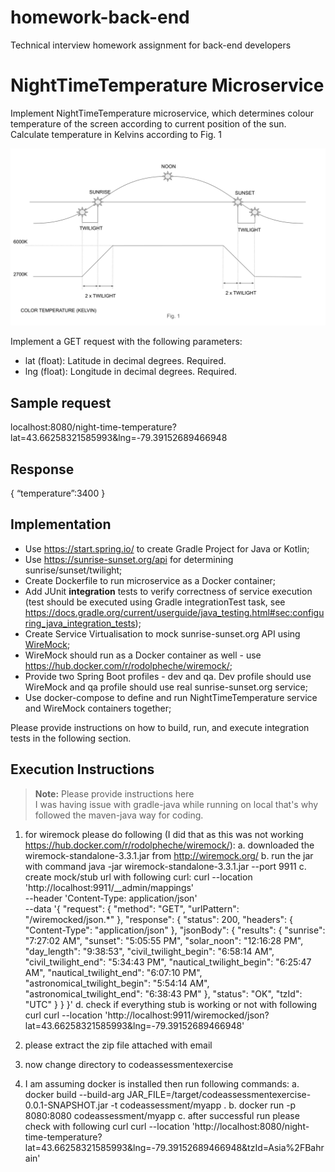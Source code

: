 # homework-back-end
Technical interview homework assignment for back-end developers

# NightTimeTemperature Microservice

Implement NightTimeTemperature microservice, which determines colour temperature of the screen according to current position of the sun. Calculate temperature in Kelvins according to Fig. 1

![Alt text](./fig1.svg)


Implement a GET request with the following parameters:
- lat (float): Latitude in decimal degrees. Required.
- lng (float): Longitude in decimal degrees. Required.

## Sample request
localhost:8080/night-time-temperature?lat=43.66258321585993&lng=-79.39152689466948

## Response
{
“temperature”:3400
}

## Implementation
- Use https://start.spring.io/ to create Gradle Project for Java or Kotlin;
- Use https://sunrise-sunset.org/api for determining sunrise/sunset/twilight;
- Create Dockerfile to run microservice as a Docker container;
- Add JUnit **integration** tests to verify correctness of service execution (test should be executed using Gradle integrationTest task, see https://docs.gradle.org/current/userguide/java_testing.html#sec:configuring_java_integration_tests);
- Create Service Virtualisation to mock sunrise-sunset.org API using [WireMock](http://wiremock.org/);
- WireMock should run as a Docker container as well - use https://hub.docker.com/r/rodolpheche/wiremock/;
- Provide two Spring Boot profiles - dev and qa. Dev profile should use WireMock and qa profile should use real sunrise-sunset.org service;
- Use docker-compose to define and run NightTimeTemperature service and WireMock containers together;

Please provide instructions on how to build, run, and execute integration tests in the following section.

## Execution Instructions

> **Note:** Please provide instructions here \
> I was having issue with gradle-java while running on local that's why followed the maven-java way for coding.
1. for wiremock please do following (I did that as this was not working https://hub.docker.com/r/rodolpheche/wiremock/):
	a. downloaded the wiremock-standalone-3.3.1.jar from http://wiremock.org/
	b. run the jar with command
		java -jar wiremock-standalone-3.3.1.jar --port 9911
	c. create mock/stub url with following curl:
		curl --location 'http://localhost:9911/__admin/mappings' \
			--header 'Content-Type: application/json' \
			--data '{
				"request": {
					"method": "GET",
					"urlPattern": "/wiremocked/json.*"
				},
				"response": {
					"status": 200,
					"headers": {
						"Content-Type": "application/json"
					},
					"jsonBody": {
						"results": {
							"sunrise": "7:27:02 AM",
							"sunset": "5:05:55 PM",
							"solar_noon": "12:16:28 PM",
							"day_length": "9:38:53",
							"civil_twilight_begin": "6:58:14 AM",
							"civil_twilight_end": "5:34:43 PM",
							"nautical_twilight_begin": "6:25:47 AM",
							"nautical_twilight_end": "6:07:10 PM",
							"astronomical_twilight_begin": "5:54:14 AM",
							"astronomical_twilight_end": "6:38:43 PM"
						},
						"status": "OK",
						"tzId": "UTC"
					}
				}
			}'
	d. check if everything stub is working or not with following curl
		curl --location 'http://localhost:9911/wiremocked/json?lat=43.66258321585993&lng=-79.39152689466948'

2. please extract the zip file attached with email		
3. now change directory to codeassessmentexercise
4. I am assuming docker is installed then run following commands:
	a. docker build --build-arg JAR_FILE=/target/codeassessmentexercise-0.0.1-SNAPSHOT.jar -t codeassessment/myapp .
	b. docker run -p 8080:8080 codeassessment/myapp
	c. after successful run please check with following curl
		curl --location 'http://localhost:8080/night-time-temperature?lat=43.66258321585993&lng=-79.39152689466948&tzId=Asia%2FBahrain'
	